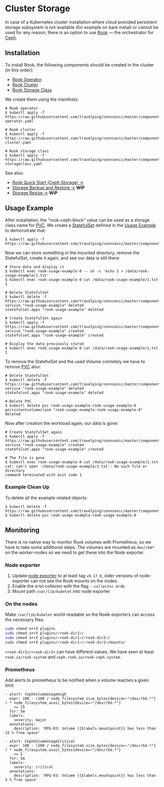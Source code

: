 # Cluster Storage

In case of a Kubernetes cluster installation where cloud provided persistent
storage subsystem is not available (for example on bare metal) or cannot be used
for any reason, there is an option to use [Rook] — the orchestrator for [Ceph].

## Installation

To install Rook, the following components should be created in the cluster (in
this order):

- [Rook Operator]
- [Rook Cluster]
- [Rook Storage Class]

We create them using the manifests:

```
# Rook operator
$ kubectl apply -f https://raw.githubusercontent.com/travelping/cennsonic/master/components/storage/rook-operator.yaml

# Rook cluster
$ kubectl apply -f https://raw.githubusercontent.com/travelping/cennsonic/master/components/storage/rook-cluster.yaml

# Rook storage class
$ kubectl apply -f https://raw.githubusercontent.com/travelping/cennsonic/master/components/storage/rook-storageclass.yaml
```

See also:

* [Rook Quick Start (Ceph Storage) →]
* [Storage Backup and Restore →] **WiP**
* [Storage Resize →] **WiP**

## Usage Example

After installation, the "rook-ceph-block" value can be used as a storage class
name for [PVC]. We create a [StatefulSet] defined in the [Usage Example] to
demonstrate that:

```
$ kubectl apply -f https://raw.githubusercontent.com/travelping/cennsonic/master/components/storage/example.yaml
```

Now we can store something in the mounted directory, remove the StatefulSet,
create it again, and see our data is still there:

```
# Store data and display it
$ kubectl exec rook-usage-example-0 -- sh -c 'echo 1 > /data/rook-usage-example/1.txt'
$ kubectl exec rook-usage-example-0 cat /data/rook-usage-example/1.txt
1

# Delete StatefulSet
$ kubectl delete -f https://raw.githubusercontent.com/travelping/cennsonic/master/components/storage/example.yaml
service "rook-usage-example" deleted
statefulset.apps "rook-usage-example" deleted

# Create StatefulSet again
$ kubectl apply -f https://raw.githubusercontent.com/travelping/cennsonic/master/components/storage/example.yaml
service "rook-usage-example" created
statefulset.apps "rook-usage-example" created

# Display the data previously stored
$ kubectl exec rook-usage-example-0 cat /data/rook-usage-example/1.txt
1
```

To remove the StatefulSet and the used Volume comletely we have to remove [PVC]
also:

```
# Delete StatefulSet
$ kubectl delete -f https://raw.githubusercontent.com/travelping/cennsonic/master/components/storage/example.yaml
service "rook-usage-example" deleted
statefulset.apps "rook-usage-example" deleted

# Delete PVC
$ kubectl delete pvc rook-usage-example-rook-usage-example-0
persistentvolumeclaim "rook-usage-example-rook-usage-example-0" deleted
```

Now after creation the workload again, our data is gone:

```
# Create StatefulSet again
$ kubectl apply -f https://raw.githubusercontent.com/travelping/cennsonic/master/components/storage/example.yaml
service "rook-usage-example" created
statefulset.apps "rook-usage-example" created

# The file is gone
$ kubectl exec rook-usage-example-0 cat /data/rook-usage-example/1.txt
cat: can't open '/data/rook-usage-example/1.txt': No such file or directory
command terminated with exit code 1
```

### Example Clean Up

To delete all the example related objects:

```
$ kubectl delete -f https://raw.githubusercontent.com/travelping/cennsonic/master/components/storage/example.yaml
$ kubectl delete pvc rook-usage-example-rook-usage-example-0
```

## Monitoring

There is no native way to monitor Rook volumes with Prometheus, so we have to take some additional steps.
The volumes are mounted as `dev/rbd*` on the worker-nodes so we need to get these into the Node exporter.

### Node exporter

1. Update [node exporter] to at least tag `v0.17.0`, older versions of node-exporter can not see the Rook mounts on the nodes.
2. Enable the `drbd` collector with the flag `--collector.drdb`.
3. Mount path `/var/lib/kubelet` into node exporter.

### On the nodes

Make `/var/lib/kubelet` world-readable so the Node exporters can access the necessary files.

```bash
sudo chmod o+rX plugins
sudo chmod o+rX plugins/<rook-dir1>/
sudo chmod o+rX plugins/<rook-dir1>/<rook-dir2>/
sudo chmod o+rX plugins/<rook-dir1>/<rook-dir2>/mounts/
```

`<rook-dir1>/<rook-dir2>` can have different values. We have seen at least `rook.io/rook-system` and `ceph.rook.io/rook-ceph-system`.

### Prometheus

Add alerts to prometheus to be notified when a volume reaches a given limit:

```
- alert: CephVolumeUsageHigh
  expr: 100 - (100 / node_filesystem_size_bytes{device=~"/dev/rbd.*"} ) * node_filesystem_avail_bytes{device=~"/dev/rbd.*"}
    <= 15
  for: 5m
  labels:
    severity: major
  annotations:
    description: 'RPG-03: Volume {{$labels.mountpoint}} has less than 15 % free space'

- alert: CephVolumeUsageCritical
  expr: 100 - (100 / node_filesystem_size_bytes{device=~"/dev/rbd.*"} ) * node_filesystem_avail_bytes{device=~"/dev/rbd.*"}
    <= 5
  for: 5m
  labels:
    severity: critical
  annotations:
    description: 'RPG-03: Volume {{$labels.mountpoint}} has less than 5 % free space'
```

<!-- Links -->

[PVC]: https://kubernetes.io/docs/concepts/storage/persistent-volumes/#persistentvolumeclaims
[StatefulSet]: https://kubernetes.io/docs/concepts/workloads/controllers/statefulset
[Usage Example]: ../../components/storage/example.yaml

[Ceph]: https://ceph.com
[Rook]: https://rook.io/docs/rook/v0.9
[Rook Cluster]: ../../components/storage/rook-cluster.yaml
[Rook Operator]: ../../components/storage/rook-operator.yaml
[Rook Storage Class]: ../../components/storage/rook-storageclass.yaml

[Storage Resize →]: resize.md
[Storage Backup and Restore →]: backup_and_restore.md
[Rook Quick Start (Ceph Storage) →]: https://rook.io/docs/rook/v0.9/ceph-quickstart.html

[node exporter]: https://github.com/prometheus/node_exporter
